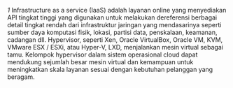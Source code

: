
*1* Infrastructure as a service (IaaS) adalah 
layanan online yang menyediakan API tingkat tinggi yang digunakan untuk melakukan dereferensi berbagai detail tingkat rendah dari infrastruktur jaringan yang mendasarinya seperti sumber daya komputasi fisik, lokasi, partisi data, penskalaan, keamanan, cadangan dll. Hypervisor, seperti Xen, Oracle VirtualBox, Oracle VM, KVM, VMware ESX / ESXi, atau Hyper-V, LXD, menjalankan mesin virtual sebagai tamu. Kelompok hypervisor dalam sistem operasional cloud dapat mendukung sejumlah besar mesin virtual dan kemampuan untuk meningkatkan skala layanan sesuai dengan kebutuhan pelanggan yang beragam.
